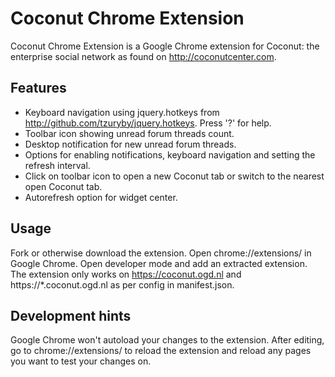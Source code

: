 # Coconut Chrome Extension
Coconut Chrome Extension is a Google Chrome extension for Coconut: the enterprise social network as found on http://coconutcenter.com.

## Features
* Keyboard navigation using jquery.hotkeys from http://github.com/tzuryby/jquery.hotkeys. Press '?' for help.
* Toolbar icon showing unread forum threads count.
* Desktop notification for new unread forum threads.
* Options for enabling notifications, keyboard navigation and setting the refresh interval.
* Click on toolbar icon to open a new Coconut tab or switch to the nearest open Coconut tab.
* Autorefresh option for widget center.

## Usage
Fork or otherwise download the extension. Open chrome://extensions/ in Google Chrome. Open developer mode and add an extracted extension.
The extension only works on https://coconut.ogd.nl and https://*.coconut.ogd.nl as per config in manifest.json.

## Development hints
Google Chrome won't autoload your changes to the extension. After editing, go to chrome://extensions/ to reload the extension and reload any pages you want to test your changes on.
